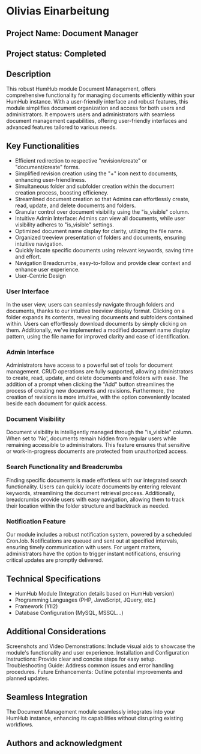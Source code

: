 # Olivias Einarbeitung

## Project Name: Document Manager

## Project status: Completed

## Description

This robust HumHub module Document Management, offers comprehensive functionality for managing documents efficiently within your HumHub instance. With a user-friendly interface and robust features, this module simplifies document organization and access for both users and administrators.
It empowers users and administrators with seamless document management capabilities, offering user-friendly interfaces and advanced features tailored to various needs.

## Key Functionalities

- Efficient redirection to respective "revision/create" or "document/create" forms.
- Simplified revision creation using the "+" icon next to documents, enhancing user-friendliness.
- Simultaneous folder and subfolder creation within the document creation process, boosting efficiency.
- Streamlined document creation so that Admins can effortlessly create, read, update, and delete documents and folders.
- Granular control over document visibility using the "is_visible" column.
- Intuitive Admin Interface: Admins can view all documents, while user visibility adheres to "is_visible" settings.
- Optimized document name display for clarity, utilizing the file name.
- Organized treeview presentation of folders and documents, ensuring intuitive navigation.
- Quickly locate specific documents using relevant keywords, saving time and effort.
- Navigation Breadcrumbs, easy-to-follow and provide clear context and enhance user experience.
- User-Centric Design

### User Interface

In the user view, users can seamlessly navigate through folders and documents, thanks to our intuitive treeview display format. Clicking on a folder expands its contents, revealing documents and subfolders contained within. Users can effortlessly download documents by simply clicking on them. Additionally, we've implemented a modified document name display pattern, using the file name for improved clarity and ease of identification.

### Admin Interface

Administrators have access to a powerful set of tools for document management. CRUD operations are fully supported, allowing administrators to create, read, update, and delete documents and folders with ease. The addition of a prompt when clicking the "Add" button streamlines the process of creating new documents and revisions. Furthermore, the creation of revisions is more intuitive, with the option conveniently located beside each document for quick access.

### Document Visibility

Document visibility is intelligently managed through the "is_visible" column. When set to 'No', documents remain hidden from regular users while remaining accessible to administrators. This feature ensures that sensitive or work-in-progress documents are protected from unauthorized access.

### Search Functionality and Breadcrumbs

Finding specific documents is made effortless with our integrated search functionality. Users can quickly locate documents by entering relevant keywords, streamlining the document retrieval process. Additionally, breadcrumbs provide users with easy navigation, allowing them to track their location within the folder structure and backtrack as needed.

### Notification Feature

Our module includes a robust notification system, powered by a scheduled CronJob. Notifications are queued and sent out at specified intervals, ensuring timely communication with users. For urgent matters, administrators have the option to trigger instant notifications, ensuring critical updates are promptly delivered.

## Technical Specifications

- HumHub Module (Integration details based on HumHub version)
- Programming Languages (PHP, JavaScript, JQuery, etc.)
- Framework (YII2)
- Database Configuration (MySQL, MSSQL...)

## Additional Considerations

Screenshots and Video Demonstrations: Include visual aids to showcase the module's functionality and user experience.
Installation and Configuration Instructions: Provide clear and concise steps for easy setup.
Troubleshooting Guide: Address common issues and error handling procedures.
Future Enhancements: Outline potential improvements and planned updates.

## Seamless Integration

The Document Management module seamlessly integrates into your HumHub instance, enhancing its capabilities without disrupting existing workflows.

## Authors and acknowledgment
